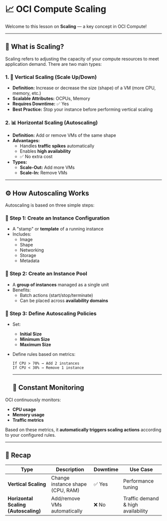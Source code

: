 # 📈 OCI Compute Scaling

Welcome to this lesson on **Scaling** — a key concept in OCI Compute!

---

## 🔧 What is Scaling?

Scaling refers to adjusting the capacity of your compute resources to meet application demand. There are two main types:

### 1. 🧱 Vertical Scaling (Scale Up/Down)
- **Definition:** Increase or decrease the size (shape) of a VM (more CPU, memory, etc.)
- **Scalable Attributes:** OCPUs, Memory
- **Requires Downtime:** ✅ Yes
- **Best Practice:** Stop your instance before performing vertical scaling

### 2. 📊 Horizontal Scaling (Autoscaling)
- **Definition:** Add or remove VMs of the same shape
- **Advantages:**
  - Handles **traffic spikes** automatically
  - Enables **high availability**
  - ✅ No extra cost
- **Types:**
  - **Scale-Out:** Add more VMs
  - **Scale-In:** Remove VMs

---

## ⚙️ How Autoscaling Works

Autoscaling is based on three simple steps:

### 🔹 Step 1: Create an Instance Configuration
- A "stamp" or **template** of a running instance
- Includes:
  - Image
  - Shape
  - Networking
  - Storage
  - Metadata

### 🔹 Step 2: Create an Instance Pool
- A **group of instances** managed as a single unit
- Benefits:
  - Batch actions (start/stop/terminate)
  - Can be placed across **availability domains**

### 🔹 Step 3: Define Autoscaling Policies
- Set:
  - **Initial Size**
  - **Minimum Size**
  - **Maximum Size**
- Define rules based on metrics:
  ```text
  If CPU > 70% → Add 2 instances
  If CPU < 30% → Remove 1 instance
  ```

  ---

  ## 🔁 Constant Monitoring

OCI continuously monitors:

- **CPU usage**
- **Memory usage**
- **Traffic metrics**

Based on these metrics, it **automatically triggers scaling actions** according to your configured rules.

---

## 🧠 Recap

| Type                          | Description                                | Downtime | Use Case                                  |
|------------------------------|--------------------------------------------|----------|-------------------------------------------|
| **Vertical Scaling**         | Change instance shape (CPU, RAM)           | ✅ Yes   | Performance tuning                        |
| **Horizontal Scaling (Autoscaling)** | Add/remove VMs automatically             | ❌ No    | Traffic demand & high availability        |
